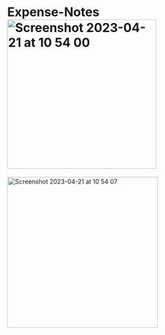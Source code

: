 # Expense-Notes<img width="342" alt="Screenshot 2023-04-21 at 10 54 00" src="https://user-images.githubusercontent.com/93731591/233592878-7976814b-8608-4e27-9060-ecb3d99abada.png">
<img width="346" alt="Screenshot 2023-04-21 at 10 54 07" src="https://user-images.githubusercontent.com/93731591/233592884-3931b603-966b-406b-853d-9a1772d55715.png">
